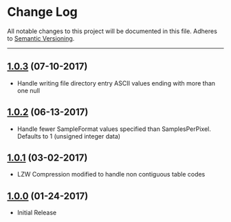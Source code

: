 # Change Log
All notable changes to this project will be documented in this file.
Adheres to [Semantic Versioning](http://semver.org/).

---

## [1.0.3](https://github.com/ngageoint/geopackage-tiff-ios/releases/tag/1.0.3) (07-10-2017)

* Handle writing file directory entry ASCII values ending with more than one null

## [1.0.2](https://github.com/ngageoint/geopackage-tiff-ios/releases/tag/1.0.2) (06-13-2017)

* Handle fewer SampleFormat values specified than SamplesPerPixel. Defaults to 1 (unsigned integer data)

## [1.0.1](https://github.com/ngageoint/geopackage-tiff-ios/releases/tag/1.0.1) (03-02-2017)

* LZW Compression modified to handle non contiguous table codes

## [1.0.0](https://github.com/ngageoint/geopackage-tiff-ios/releases/tag/1.0.0) (01-24-2017)

* Initial Release
